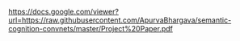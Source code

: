 https://docs.google.com/viewer?url=https://raw.githubusercontent.com/ApurvaBhargava/semantic-cognition-convnets/master/Project%20Paper.pdf
